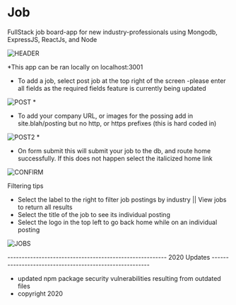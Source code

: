 # Job
FullStack job board-app for new industry-professionals using Mongodb, ExpressJS, ReactJs, and Node

![HEADER](https://user-images.githubusercontent.com/12939053/56655543-16175700-6661-11e9-95d4-2f16274aa963.PNG)

*This app can be ran locally on localhost:3001
- To add a job, select post job at the top right of the screen -please enter all fields as the required fields feature is currently being updated


![POST](https://user-images.githubusercontent.com/12939053/56655575-32b38f00-6661-11e9-9afb-d46f1c888442.PNG)
*
- To add your company URL, or images for the possing add in site.blah/posting but no http, or https prefixes (this is  hard coded in)


![POST2](https://user-images.githubusercontent.com/12939053/56655582-3c3cf700-6661-11e9-9006-d1b13969322b.PNG)
*
- On form submit this will submit your job to the db, and route home successfully. If this does not happen select the italicized home link

![CONFIRM](https://user-images.githubusercontent.com/12939053/56655591-419a4180-6661-11e9-9ba3-1ea997be31f2.PNG)

Filtering tips
- Select the label to the right to filter job postings by industry || View jobs to return all results
- Select the title of the job to see its individual posting 
- Select the logo in the top left to go back home while on an individual posting

![JOBS](https://user-images.githubusercontent.com/12939053/56655566-2b8c8100-6661-11e9-98a0-3f957e354991.PNG)

-------------------------------------------------------- 2020 Updates --------------------------------------------------------
- updated npm package security vulnerabilities resulting from outdated files
- copyright 2020 



